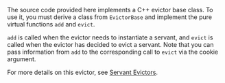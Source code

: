The source code provided here implements a C++ evictor base class. To
use it, you must derive a class from `EvictorBase` and implement the
pure virtual functions `add` and `evict`.

`add` is called when the evictor needs to instantiate a servant, and
`evict` is called when the evictor has decided to evict a servant.
Note that you can pass information from `add` to the corresponding
call to `evict` via the cookie argument.

For more details on this evictor, see [Servant Evictors][1].

[1]: https://doc.zeroc.com/display/Ice37/Servant+Evictors
